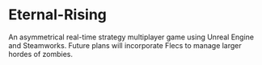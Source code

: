 # Eternal-Rising
An asymmetrical real-time strategy multiplayer game using Unreal Engine and Steamworks. Future plans will incorporate Flecs to manage larger hordes of zombies.
